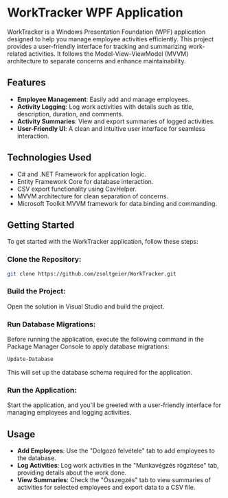 # WorkTracker WPF Application

WorkTracker is a Windows Presentation Foundation (WPF) application designed to help you manage employee activities efficiently. This project provides a user-friendly interface for tracking and summarizing work-related activities. It follows the Model-View-ViewModel (MVVM) architecture to separate concerns and enhance maintainability.

## Features

- **Employee Management**: Easily add and manage employees.
- **Activity Logging**: Log work activities with details such as title, description, duration, and comments.
- **Activity Summaries**: View and export summaries of logged activities.
- **User-Friendly UI**: A clean and intuitive user interface for seamless interaction.

## Technologies Used

- C# and .NET Framework for application logic.
- Entity Framework Core for database interaction.
- CSV export functionality using CsvHelper.
- MVVM architecture for clean separation of concerns.
- Microsoft Toolkit MVVM framework for data binding and commanding.

## Getting Started

To get started with the WorkTracker application, follow these steps:

### **Clone the Repository**:

```bash
git clone https://github.com/zsoltgeier/WorkTracker.git
```

### **Build the Project**:
Open the solution in Visual Studio and build the project.
### **Run Database Migrations**:
Before running the application, execute the following command in the Package Manager Console to apply database migrations:

```bash
Update-Database
```

This will set up the database schema required for the application.

### **Run the Application**:
Start the application, and you'll be greeted with a user-friendly interface for managing employees and logging activities.

## Usage

- **Add Employees**: Use the "Dolgozó felvétele" tab to add employees to the database.
- **Log Activities**: Log work activities in the "Munkavégzés rögzítése" tab, providing details about the work done.
- **View Summaries**: Check the "Összegzés" tab to view summaries of activities for selected employees and export data to a CSV file.
